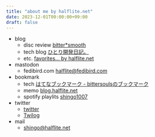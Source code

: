 ```yaml
---
title: "about me by halflite.net"
date: 2023-12-01T00:00:00+09:00
draft: false
---
```


- blog
  - disc review [bitter*smooth](https://bittersmooth.halflite.net/ "bitter*smooth")
  - tech blog [ひとり開発日記。](https://halflite.github.io/techlog/ "ひとり開発日記。")
  - etc. [favorites... by halflite.net](https://favs.halflite.net/ "favorites... by halflite.net")
- mastodon
  - fedibird.com [halflite@fedibird.com](https://fedibird.com/@halflite "halflite@fedibird.com")
- bookmark
  - tech [はてなブックマーク - bittersoulsのブックマーク](http://b.hatena.ne.jp/bittersouls/ "はてなブックマーク - bittersoulsのブックマーク")
  - memo [blog.halflite.net](http://blog.halflite.net/ "blog.halflite.net")
  - spotify playlits [shingo1007](https://open.spotify.com/user/94adu4wv5h59ykv64hed3sl7m "shingo1007")
- twitter
  - [twitter](https://twitter.com/halflite "@halflite")
  - [Twilog](https://twilog.togetter.com/halflite "halflite(@halflite) - Twilog")
- mail
  - [shingo@halflite.net](<mailto:shingo@halflite.net>)